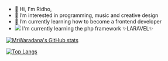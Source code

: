 - 👋 Hi, I'm Ridho,
- 👀 I’m interested in programming, music and creative design
- 🌱 I’m currently learning how to become a frontend developer
- <img src="https://laravel.com/img/favicon/favicon-16x16.png"> I'm currently learning the php framework ✨LARAVEL✨

<!---
MrWaradana/MrWaradana is a ✨ special ✨ repository because its `README.md` (this file) appears on your GitHub profile.
You can click the Preview link to take a look at your changes.
--->


[![MrWaradana's GitHub stats](https://github-readme-stats.vercel.app/api?username=MrWaradana&hide=prs,issues,contribs&show_icons=true&theme=chartreuse-dark)
](https://github.com/anuraghazra/github-readme-stats)

[![Top Langs](https://github-readme-stats.vercel.app/api/top-langs/?username=MrWaradana&layout=compact&show_icons=true&theme=chartreuse-dark&hide=ruby,shell)](https://github.com/anuraghazra/github-readme-stats)


